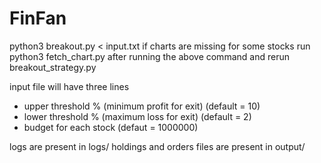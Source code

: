 # FinFan

python3 breakout.py < input.txt
if charts are missing for some stocks
run python3 fetch_chart.py after running the above command and rerun breakout_strategy.py

input file will have three lines
- upper threshold % (minimum profit for exit) (default = 10)
- lower threshold % (maximum loss for exit) (default = 2)
- budget for each stock (defaut = 1000000)

logs are present in logs/
holdings and orders files are present in output/

